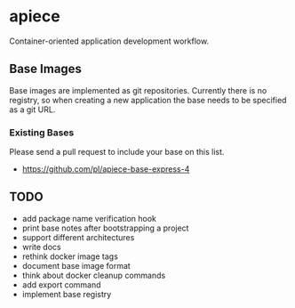 # apiece

Container-oriented application development workflow.

## Base Images

Base images are implemented as git repositories. Currently there is no registry,
so when creating a new application the base needs to be specified as a git URL.

### Existing Bases

Please send a pull request to include your base on this list.

* https://github.com/pl/apiece-base-express-4

## TODO

* add package name verification hook
* print base notes after bootstrapping a project
* support different architectures
* write docs
* rethink docker image tags
* document base image format
* think about docker cleanup commands
* add export command
* implement base registry
